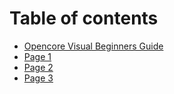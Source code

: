 # Table of contents

* [Opencore Visual Beginners Guide](README.md)
* [Page 1](page-1.md)
* [Page 2](page-2.md)
* [Page 3](page-3.md)
